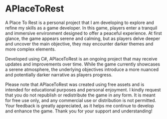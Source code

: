 # APlaceToRest
A Place To Rest is a personal project that I am developing to explore and refine my skills as a game developer. In this game, players enter a tranquil and immersive environment designed to offer a peaceful experience. At first glance, the game appears serene and calming, but as players delve deeper and uncover the main objective, they may encounter darker themes and more complex elements.

Developed using C#, APlaceToRest is an ongoing project that may receive updates and improvements over time. While the game currently showcases a serene atmosphere, the underlying objectives introduce a more nuanced and potentially darker narrative as players progress.

Please note that APlaceToRest was created using free assets and is intended for educational purposes and personal enjoyment. I kindly request that you do not republish or redistribute the game in any form. It is meant for free use only, and any commercial use or distribution is not permitted. Your feedback is greatly appreciated, as it helps me continue to develop and enhance the game. Thank you for your support and understanding!



